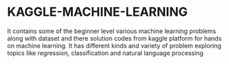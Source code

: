 # KAGGLE-MACHINE-LEARNING
It contains some of the beginner level various machine learning problems along with dataset and there solution codes from kaggle platform for hands on machine learning. It has different kinds and variety of problem exploring topics like regression, classification and natural language processing

